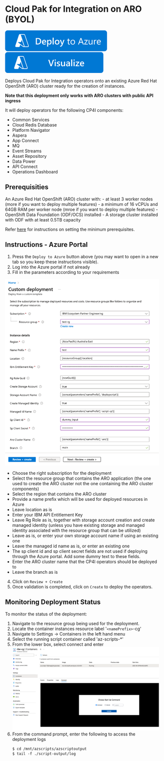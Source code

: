 # Cloud Pak for Integration on ARO (BYOL)

[![Deploy To Azure](https://raw.githubusercontent.com/Azure/azure-quickstart-templates/master/1-CONTRIBUTION-GUIDE/images/deploytoazure.svg?sanitize=true)](https://portal.azure.com/#create/Microsoft.Template/uri/https%3A%2F%2Fraw.githubusercontent.com%2Fibm-ecosystem-lab%2Fazure-arm-templates%2Fmain%2Fibm-products%2Fcp4i%2Fazuredeploy.json)
[![Visualize](https://raw.githubusercontent.com/Azure/azure-quickstart-templates/master/1-CONTRIBUTION-GUIDE/images/visualizebutton.svg?sanitize=true)](http://armviz.io/#/?load=https%3A%2F%2Fraw.githubusercontent.com%2Fibm-ecosystem-lab%2Fazure-arm-templates%2Fmain%2Fibm-products%2Fcp4i%2Fazuredeploy.json)

Deploys Cloud Pak for Integration operators onto an existing Azure Red Hat OpenShift (ARO) cluster ready for the creation of instances.

**Note that this deployment only works with ARO clusters with public API ingress**

It will deploy operators for the following CP4I components:
- Common Services
- Cloud Redis Database
- Platform Navigator
- Aspera
- App Connect
- MQ
- Event Streams
- Asset Repository
- Data Power
- API Connect
- Operations Dashboard

## Prerequisities

An Azure Red Hat OpenShift (ARO) cluster with:
    - at least 3 worker nodes (more if you want to deploy multiple features)
    - a minimum of 16 vCPUs and 64GB RAM per worker node (mroe if you want to deploy multiple features)
    - OpenShift Data Foundation (ODF/OCS) installed 
    - A storage cluster installed with ODF with at least 0.5TB capacity

Refer [here](./prereq-instructions.md) for instructions on setting the minimum prerequisites.

## Instructions - Azure Portal

1. Press the `Deploy to Azure` button above (you may want to open in a new tab so you keep these instructions visible).
2. Log into the Azure portal if not already
3. Fill in the parameters according to your requirements

![Deploy Parameters](images/parameters.png "parameters")

- Choose the right subscription for the deployment
- Select the resource group that contains the ARO application (the one used to create the ARO cluster not the one containing the ARO cluster components)
- Select the region that contains the ARO cluster
- Provide a name prefix which will be used for deployed resources in Azure
- Leave location as is
- Enter your IBM API Entitlement Key
- Leave Rg Role as is, together with storage account creation and create managed identity (unless you have existing storage and managed identity associated with the resource group that can be utilized)
- Leave as is, or enter your own storage account name if using an existing one
- Leave the managed id name as is, or enter an existing one
- The sp client id and sp client secret fields are not used if deploying through the Azure portal. Add some dummy text to these fields.
- Enter the ARO cluster name that the CP4I operators should be deployed to
- Leave the branch as is

4. Click on `Review + Create`
5. Once validation is completed, click on `Create` to deploy the operators.

## Monitoring Deployment Status

To monitor the status of the deployment:

1. Navigate to the resource group being used for the deployment. 
2. Locate the container instances resource label '`<namePrefix>`-cg'
3. Navigate to Settings -> Containers in the left hand menu
4. Select the running script container called 'az-scripts-*'
5. From the lower box, select connect and enter
![Container Access](images/container-access.png "container-access")
6. From the command prompt, enter the following to access the deployment logs
    ```shell
    $ cd /mnt/azscripts/azscriptoutput
    $ tail -f ./script-output/log
    ```
